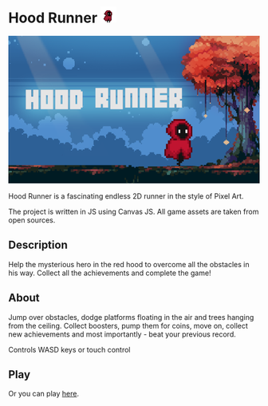 # Hood Runner ![Изображение](stuff/1.gif)

![Изображение](stuff/cover.png)

Hood Runner is a fascinating endless 2D runner in the style of Pixel Art.

The project is written in JS using Canvas JS.
All game assets are taken from open sources.

## Description
Help the mysterious hero in the red hood to overcome all the obstacles in his way.
Collect all the achievements and complete the game!
## About
Jump over obstacles, dodge platforms floating in the air and trees hanging from the ceiling. Collect boosters, pump them for coins, move on, collect new achievements and most importantly - beat your previous record.

Controls
WASD keys or touch control
## Play
Or you can play <a href='https://mkh1n.github.io/hood-runner/'>here</a>.
